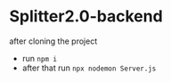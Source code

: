 # Splitter2.0-backend

after cloning the project

- run  `npm i`
- after that run `npx nodemon Server.js`
